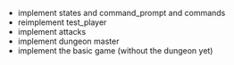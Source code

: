 - implement states and command_prompt and commands
- reimplement test_player
- implement attacks
- implement dungeon master
- implement the basic game (without the dungeon yet)


